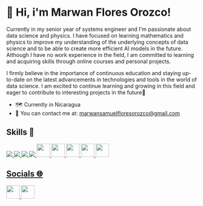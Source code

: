# 👋 Hi, i'm Marwan Flores Orozco!

Currently in my senior year of systems engineer and I'm passionate about data science and physics. I have focused on learning mathematics and physics to improve my understanding of the underlying concepts of data science and to be able to create more efficient AI models in the future. Although I have no work experience in the field, I am committed to learning and acquiring skills through online courses and personal projects.

I firmly believe in the importance of continuous education and staying up-to-date on the latest advancements in technologies and tools in the world of data science. I am excited to continue learning and growing in this field and eager to contribute to interesting projects in the future🚀

- 🗺️ Currently in Nicaragua 
- 📧 You can contact me at: marwansamuelfloresorozco@gmail.com


## Skills 🎯

<a href= "https://www.python.org/"> <img src="https://i.ibb.co/BG5JZCk/python.png"/> <a href="https://developer.mozilla.org/en-US/docs/Web/JavaScript"> <img src="https://i.ibb.co/DgGPW2L/js.png" /> <a href="https://developer.mozilla.org/en-US/docs/Web/html"> <img src="https://i.ibb.co/2nBjqtr/html.png"/> <a href="https://developer.mozilla.org/en-US/docs/Web/css"> <img src="https://i.ibb.co/c83nqfL/css-3.png" /> <a href="https://isocpp.org/"> <img src="https://cdn-icons-png.flaticon.com/512/6132/6132222.png" width="35" height="35"/> <a href="https://jupyter.org/"> <img src="https://i.ibb.co/8c3ntJD/jn.png" width="35" height="35"/> <a href="https://www.postgresql.org/"> <img src="https://www.postgresql.org/media/img/about/press/elephant.png" width="35" height="35"/> <a href="https://www.mongodb.com/"> <img src="https://res.cloudinary.com/crunchbase-production/image/upload/c_lpad,f_auto,q_auto:eco,dpr_1/erkxwhl1gd48xfhe2yld" width="35" height="35"/> <a href="https://www.microsoft.com/en/sql-server/sql-server-downloads"> <img src="https://www.svgrepo.com/show/303229/microsoft-sql-server-logo.svg" width="35" height="35"/> 

## Socials 🌐

<a href="https://www.linkedin.com/in/marwanfloresorozco/"> <img src="https://cdn-icons-png.flaticon.com/512/3536/3536505.png" width="35" height="35"/> <a href="https://twitter.com/Samus_11"> <img src="https://cdn-icons-png.flaticon.com/512/733/733579.png" width="35" height="35"/>

<!--
**ItsSam11/ItsSam11** is a ✨ _special_ ✨ repository because its `README.md` (this file) appears on your GitHub profile.

Here are some ideas to get you started:

- 🔭 I’m currently working on ...
- 🌱 I’m currently learning ...
- 👯 I’m looking to collaborate on ...
- 🤔 I’m looking for help with ...
- 💬 Ask me about ...
- 📫 How to reach me: ...
- 😄 Pronouns: ...
- ⚡ Fun fact: ...
-->

